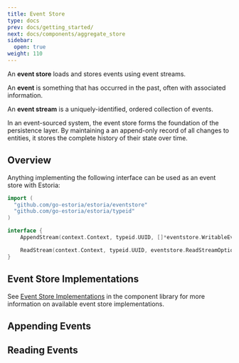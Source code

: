 ```yaml
---
title: Event Store
type: docs
prev: docs/getting_started/
next: docs/components/aggregate_store
sidebar:
  open: true
weight: 110
---
```


An **event store** loads and stores events using event streams.

An **event** is something that has occurred in the past, often with associated information.

An **event stream** is a uniquely-identified, ordered collection of events.

In an event-sourced system, the event store forms the foundation of the persistence layer. By maintaining a an append-only record of all changes to entities, it stores the complete history of their state over time.

## Overview

Anything implementing the following interface can be used as an event store with Estoria:

```go
import (
  "github.com/go-estoria/estoria/eventstore"
  "github.com/go-estoria/estoria/typeid"
)

interface {
    AppendStream(context.Context, typeid.UUID, []*eventstore.WritableEvent, eventstore.AppendStreamOptions) error

    ReadStream(context.Context, typeid.UUID, eventstore.ReadStreamOptions) (eventstore.StreamIterator, error)
}
```

## Event Store Implementations

See [Event Store Implementations](../../component_library/#event-store-implementations) in the component library for more information on available event store implementations.

## Appending Events

## Reading Events
